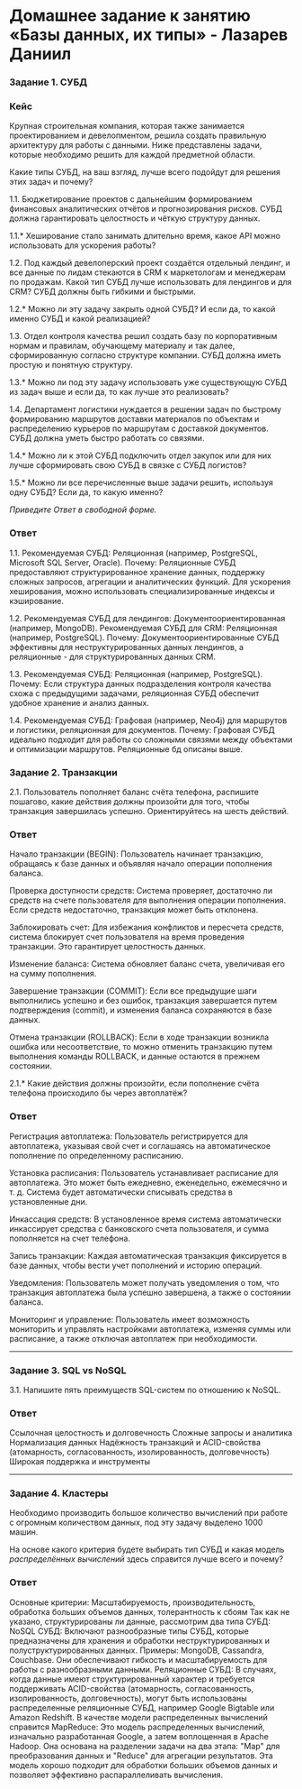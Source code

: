 # Домашнее задание к занятию «Базы данных, их типы» - Лазарев Даниил


### Задание 1. СУБД

### Кейс
Крупная строительная компания, которая также занимается проектированием и девелопментом, решила создать 
правильную архитектуру для работы с данными. Ниже представлены задачи, которые необходимо решить для
каждой предметной области. 

Какие типы СУБД, на ваш взгляд, лучше всего подойдут для решения этих задач и почему? 
 
1.1. Бюджетирование проектов с дальнейшим формированием финансовых аналитических отчётов и прогнозирования рисков.
СУБД должна гарантировать целостность и чёткую структуру данных.

1.1.* Хеширование стало занимать длительно время, какое API можно использовать для ускорения работы? 

1.2. Под каждый девелоперский проект создаётся отдельный лендинг, и все данные по лидам стекаются в CRM к 
маркетологам и менеджерам по продажам. Какой тип СУБД лучше использовать для лендингов и для CRM? 
СУБД должны быть гибкими и быстрыми.

1.2.* Можно ли эту задачу закрыть одной СУБД? И если да, то какой именно СУБД и какой реализацией?

1.3. Отдел контроля качества решил создать базу по корпоративным нормам и правилам, обучающему материалу 
и так далее, сформированную согласно структуре компании. СУБД должна иметь простую и понятную структуру.

1.3.* Можно ли под эту задачу использовать уже существующую СУБД из задач выше и если да, то как лучше это 
реализовать?

1.4. Департамент логистики нуждается в решении задач по быстрому формированию маршрутов доставки материалов 
по объектам и распределению курьеров по маршрутам с доставкой документов. СУБД должна уметь быстро работать
со связями.

1.4.* Можно ли к этой СУБД подключить отдел закупок или для них лучше сформировать свою СУБД в связке с СУБД 
логистов?

1.5.* Можно ли все перечисленные выше задачи решить, используя одну СУБД? Если да, то какую именно?

*Приведите Ответ в свободной форме.*
### Ответ

1.1. Рекомендуемая СУБД: Реляционная (например, PostgreSQL, Microsoft SQL Server, Oracle).
Почему: Реляционные СУБД предоставляют структурированное хранение данных, поддержку сложных запросов, агрегации и аналитических функций. Для ускорения хеширования, можно использовать специализированные индексы и кэширование.

1.2. Рекомендуемая СУБД для лендингов: Документоориентированная (например, MongoDB).
Рекомендуемая СУБД для CRM: Реляционная (например, PostgreSQL).
Почему: Документоориентированные СУБД эффективны для неструктурированных данных лендингов, а реляционные - для структурированных данных CRM.

1.3. Рекомендуемая СУБД: Реляционная (например, PostgreSQL).
Почему: Если структура данных подразделения контроля качества схожа с предыдущими задачами, реляционная СУБД обеспечит удобное хранение и анализ данных.

1.4. Рекомендуемая СУБД: Графовая (например, Neo4j) для маршрутов и логистики, реляционная для документов.
Почему: Графовая СУБД идеально подходит для работы со сложными связями между объектами и оптимизации маршрутов. Реляционные бд описаны выше.

### Задание 2. Транзакции

2.1. Пользователь пополняет баланс счёта телефона, распишите пошагово, какие действия должны произойти для того, чтобы 
транзакция завершилась успешно. Ориентируйтесь на шесть действий.
### Ответ 
Начало транзакции (BEGIN): Пользователь начинает транзакцию, обращаясь к базе данных и объявляя начало операции пополнения баланса.

Проверка доступности средств: Система проверяет, достаточно ли средств на счете пользователя для выполнения операции пополнения. Если средств недостаточно, транзакция может быть отклонена.

Заблокировать счет: Для избежания конфликтов и пересчета средств, система блокирует счет пользователя на время проведения транзакции. Это гарантирует целостность данных.

Изменение баланса: Система обновляет баланс счета, увеличивая его на сумму пополнения.

Завершение транзакции (COMMIT): Если все предыдущие шаги выполнились успешно и без ошибок, транзакция завершается путем подтверждения (commit), и изменения баланса сохраняются в базе данных.

Отмена транзакции (ROLLBACK): Если в ходе транзакции возникла ошибка или несоответствие, то можно отменить транзакцию путем выполнения команды ROLLBACK, и данные остаются в прежнем состоянии.


2.1.* Какие действия должны произойти, если пополнение счёта телефона происходило бы через автоплатёж?
### Ответ 

Регистрация автоплатежа: Пользователь регистрируется для автоплатежа, указывая свой счет и соглашаясь на автоматическое пополнение по определенному расписанию.

Установка расписания: Пользователь устанавливает расписание для автоплатежа. Это может быть ежедневно, еженедельно, ежемесячно и т. д. Система будет автоматически списывать средства в установленные дни.

Инкассация средств: В установленное время система автоматически инкассирует средства с банковского счета пользователя, и сумма пополняется на счет телефона.

Запись транзакции: Каждая автоматическая транзакция фиксируется в базе данных, чтобы вести учет пополнений и историю операций.

Уведомления: Пользователь может получать уведомления о том, что транзакция автоплатежа была успешно завершена, а также о состоянии баланса.

Мониторинг и управление: Пользователь имеет возможность мониторить и управлять настройками автоплатежа, изменяя суммы или расписание, а также отключая автоплатеж при необходимости.

---

### Задание 3. SQL vs NoSQL

3.1. Напишите пять преимуществ SQL-систем по отношению к NoSQL.

### Ответ
Ссылочная целостность и долговечность
Сложные запросы и аналитика
Нормализация данных
Надёжность транзакций и ACID-свойства (атомарность, согласованность, изолированность, долговечность)
Широкая поддержка и инструменты

---

### Задание 4. Кластеры

Необходимо производить большое количество вычислений при работе с огромным количеством данных, под эту задачу 
выделено 1000 машин. 

На основе какого критерия будете выбирать тип СУБД и какая модель *распределённых вычислений* 
здесь справится лучше всего и почему?

### Ответ
Основные критерии:
Масштабируемость, производительность, обработка больших объемов данных, толерантность  к сбоям
Так как не указано, структурированы ли данные, рассмотрим два типа СУБД:
NoSQL СУБД: Включают разнообразные типы СУБД, которые предназначены для хранения и обработки неструктурированных и полуструктурированных данных. Примеры: MongoDB, Cassandra, Couchbase. Они обеспечивают гибкость и масштабируемость для работы с разнообразными данными.
Реляционные СУБД: В случаях, когда данные имеют структурированный характер и требуется поддерживать ACID-свойства (атомарность, согласованность, изолированность, долговечность), могут быть использованы распределенные реляционные СУБД, например Google Bigtable или Amazon Redshift.
В качестве модели распределенных вычислений справится MapReduce: Это модель распределенных вычислений, изначально разработанная Google, а затем воплощенная в Apache Hadoop. Она основана на разделении задачи на два этапа: "Map" для преобразования данных и "Reduce" для агрегации результатов. Эта модель хорошо подходит для обработки больших объемов данных и позволяет эффективно распараллеливать вычисления.
